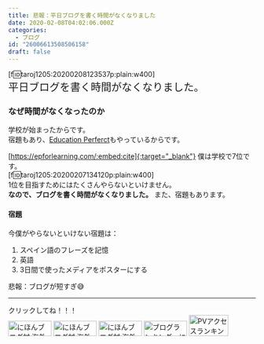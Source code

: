 ```yaml
---
title: 悲報：平日ブログを書く時間がなくなりました
date: 2020-02-08T04:02:06.000Z
categories:
  - ブログ
id: "26006613508506158"
draft: false
---
```

[f:id:taroj1205:20200208123537p:plain:w400]<br />
<span style="font-size: 150%">平日ブログを書く時間がなくなりました。</span>
### なぜ時間がなくなったのか
学校が始まったからです。<br />
宿題もあり、[Education Perferct](https://epforlearning.com/)もやっているからです。

[https://epforlearning.com/:embed:cite]{:target="_blank"}
僕は学校で7位です。<br />
[f:id:taroj1205:20200207134120p:plain:w400]<br />
1位を目指すためにはたくさんやらないといけません。<br />
<b>なので、ブログを書く時間がなくなりました。</b>
また、宿題もあります。<br />

#### 宿題
今僕がやらないといけない宿題は：
<ol>
<li>スペイン語のフレーズを記憶</li>
<li>英語</li>
<li>3日間で使ったメディアをポスターにする</li>
</ol>

悲報：ブログが短すぎ😅

<hr />
クリックしてね！！！<br />
<a href="https://overseas.blogmura.com/ranking/in?p_cid=10927073" target="_blank" ><img src="https://b.blogmura.com/overseas/88_31.gif" width="88" height="31" border="0" alt="にほんブログ村 海外生活ブログへ" /></a>
<a href="https://overseas.blogmura.com/cebu/ranking/in?p_cid=10927073" target="_blank" ><img src="https://b.blogmura.com/overseas/cebu/88_31.gif" width="88" height="31" border="0" alt="にほんブログ村 海外生活ブログ セブ島情報へ" /></a>
<a href="https://overseas.blogmura.com/newzealand/ranking/in?p_cid=10927073" target="_blank" ><img src="https://b.blogmura.com/overseas/newzealand/88_31.gif" width="88" height="31" border="0" alt="にほんブログ村 海外生活ブログ ニュージーランド情報へ" /></a>
<a href="https://blogmura.com/ranking/in?p_cid=10927073" target="_blank"><img src="https://b.blogmura.com/88_31.gif" width="88" height="31" border="0" alt="ブログランキング・にほんブログ村へ" /></a>
<a href="https://blogmura.com/profiles/10927073?p_cid=10927073"><img src="https://blogparts.blogmura.com/parts_image/user/pv10927073.gif"  width="80" height="43.5" border="0" alt="PVアクセスランキング にほんブログ村" /></a>
